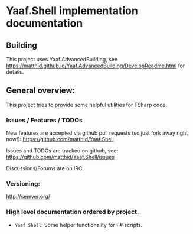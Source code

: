 ﻿# Yaaf.Shell implementation documentation 

## Building

This project uses Yaaf.AdvancedBuilding, see https://matthid.github.io/Yaaf.AdvancedBuilding/DevelopReadme.html for details.

## General overview:

This project tries to provide some helpful utilities for FSharp code. 

### Issues / Features / TODOs

New features are accepted via github pull requests (so just fork away right now!):  https://github.com/matthid/Yaaf.Shell

Issues and TODOs are tracked on github, see: https://github.com/matthid/Yaaf.Shell/issues

Discussions/Forums are on IRC. 

### Versioning: 

http://semver.org/

### High level documentation ordered by project.

- `Yaaf.Shell`: Some helper functionality for F# scripts.
